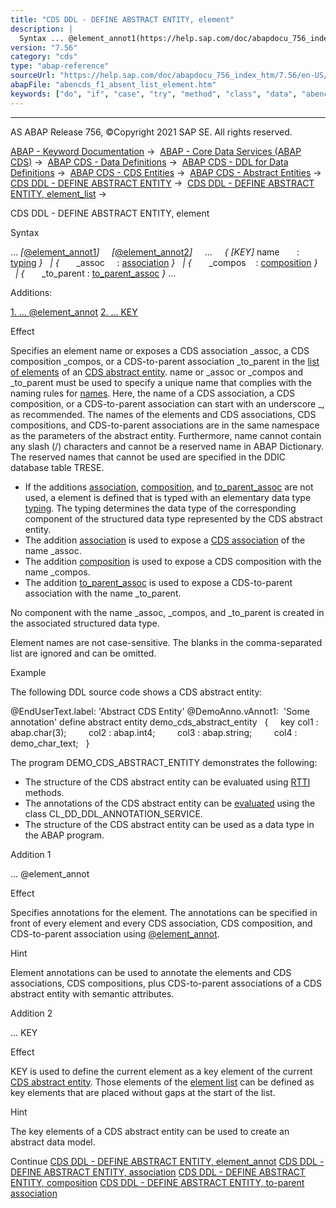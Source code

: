 ```yaml
---
title: "CDS DDL - DEFINE ABSTRACT ENTITY, element"
description: |
  Syntax ... @element_annot1(https://help.sap.com/doc/abapdocu_756_index_htm/7.56/en-US/abencds_f1_return_list_annotation.htm) @element_annot2(https://help.sap.com/doc/abapdocu_756_index_htm/7.56/en-US/abencds_f1_return_list_annotation.htm) ...  KEY name       : typin
version: "7.56"
category: "cds"
type: "abap-reference"
sourceUrl: "https://help.sap.com/doc/abapdocu_756_index_htm/7.56/en-US/abencds_f1_absent_list_element.htm"
abapFile: "abencds_f1_absent_list_element.htm"
keywords: ["do", "if", "case", "try", "method", "class", "data", "abencds", "absent", "list", "element"]
---
```


* * *

AS ABAP Release 756, ©Copyright 2021 SAP SE. All rights reserved.

[ABAP - Keyword Documentation](https://help.sap.com/doc/abapdocu_756_index_htm/7.56/en-US/abenabap.htm) →  [ABAP - Core Data Services (ABAP CDS)](https://help.sap.com/doc/abapdocu_756_index_htm/7.56/en-US/abencds.htm) →  [ABAP CDS - Data Definitions](https://help.sap.com/doc/abapdocu_756_index_htm/7.56/en-US/abencds_entities.htm) →  [ABAP CDS - DDL for Data Definitions](https://help.sap.com/doc/abapdocu_756_index_htm/7.56/en-US/abencds_f1_ddl_syntax.htm) →  [ABAP CDS - CDS Entities](https://help.sap.com/doc/abapdocu_756_index_htm/7.56/en-US/abencds_view_entity.htm) →  [ABAP CDS - Abstract Entities](https://help.sap.com/doc/abapdocu_756_index_htm/7.56/en-US/abencds_abstract_entities.htm) →  [CDS DDL - DEFINE ABSTRACT ENTITY](https://help.sap.com/doc/abapdocu_756_index_htm/7.56/en-US/abencds_f1_define_abstract_entity.htm) →  [CDS DDL - DEFINE ABSTRACT ENTITY, element\_list](https://help.sap.com/doc/abapdocu_756_index_htm/7.56/en-US/abencds_f1_absent_element_list.htm) → 

CDS DDL - DEFINE ABSTRACT ENTITY, element

Syntax

... *\[*[@element\_annot1](https://help.sap.com/doc/abapdocu_756_index_htm/7.56/en-US/abencds_f1_return_list_annotation.htm)*\]*
    *\[*[@element\_annot2](https://help.sap.com/doc/abapdocu_756_index_htm/7.56/en-US/abencds_f1_return_list_annotation.htm)*\]*
    ...
    *{* *\[*KEY*\]* name       : [typing](https://help.sap.com/doc/abapdocu_756_index_htm/7.56/en-US/abencds_typing.htm) *}*
  *|* *{*       \_assoc     : [association](https://help.sap.com/doc/abapdocu_756_index_htm/7.56/en-US/abencds_f1_absent_association.htm) *}*
  *|* *{*       \_compos    : [composition](https://help.sap.com/doc/abapdocu_756_index_htm/7.56/en-US/abencds_absent_composition.htm) *}*
  *|* *{*       \_to\_parent : [to\_parent\_assoc](https://help.sap.com/doc/abapdocu_756_index_htm/7.56/en-US/abencds_absent_to_parent_assoc.htm) *}* ...

Additions:

[1\. ... @element\_annot](#!ABAP_ADDITION_1@1@)
[2\. ... KEY](#!ABAP_ADDITION_2@2@)

Effect

Specifies an element name or exposes a CDS association \_assoc, a CDS composition \_compos, or a CDS-to-parent association \_to\_parent in the [list of elements](https://help.sap.com/doc/abapdocu_756_index_htm/7.56/en-US/abencds_f1_absent_element_list.htm) of an [CDS abstract entity](https://help.sap.com/doc/abapdocu_756_index_htm/7.56/en-US/abenabstract_glosry.htm "Glossary Entry"). name or \_assoc or \_compos and \_to\_parent must be used to specify a unique name that complies with the naming rules for [names](https://help.sap.com/doc/abapdocu_756_index_htm/7.56/en-US/abencds_general_syntax_rules.htm). Here, the name of a CDS association, a CDS composition, or a CDS-to-parent association can start with an underscore \_, as recommended. The names of the elements and CDS associations, CDS compositions, and CDS-to-parent associations are in the same namespace as the parameters of the abstract entity. Furthermore, name cannot contain any slash (/) characters and cannot be a reserved name in ABAP Dictionary. The reserved names that cannot be used are specified in the DDIC database table TRESE.

-   If the additions [association](https://help.sap.com/doc/abapdocu_756_index_htm/7.56/en-US/abencds_f1_absent_association.htm), [composition](https://help.sap.com/doc/abapdocu_756_index_htm/7.56/en-US/abencds_absent_composition.htm), and [to\_parent\_assoc](https://help.sap.com/doc/abapdocu_756_index_htm/7.56/en-US/abencds_absent_to_parent_assoc.htm) are not used, a element is defined that is typed with an elementary data type [typing](https://help.sap.com/doc/abapdocu_756_index_htm/7.56/en-US/abencds_typing.htm). The typing determines the data type of the corresponding component of the structured data type represented by the CDS abstract entity.
-   The addition [association](https://help.sap.com/doc/abapdocu_756_index_htm/7.56/en-US/abencds_f1_absent_association.htm) is used to expose a [CDS association](https://help.sap.com/doc/abapdocu_756_index_htm/7.56/en-US/abencds_association_glosry.htm "Glossary Entry") of the name \_assoc.
-   The addition [composition](https://help.sap.com/doc/abapdocu_756_index_htm/7.56/en-US/abencds_absent_composition.htm) is used to expose a CDS composition with the name \_compos.
-   The addition [to\_parent\_assoc](https://help.sap.com/doc/abapdocu_756_index_htm/7.56/en-US/abencds_absent_to_parent_assoc.htm) is used to expose a CDS-to-parent association with the name \_to\_parent.

No component with the name \_assoc, \_compos, and \_to\_parent is created in the associated structured data type.

Element names are not case-sensitive. The blanks in the comma-separated list are ignored and can be omitted.

Example

The following DDL source code shows a CDS abstract entity:

@EndUserText.label: 'Abstract CDS Entity'
@DemoAnno.vAnnot1:  'Some annotation'
define abstract entity demo\_cds\_abstract\_entity
  {
    key col1 : abap.char(3);
        col2 : abap.int4;
        col3 : abap.string;
        col4 : demo\_char\_text;
  }

The program DEMO\_CDS\_ABSTRACT\_ENTITY demonstrates the following:

-   The structure of the CDS abstract entity can be evaluated using [RTTI](https://help.sap.com/doc/abapdocu_756_index_htm/7.56/en-US/abenrun_time_type_identific_glosry.htm "Glossary Entry") methods.
-   The annotations of the CDS abstract entity can be [evaluated](https://help.sap.com/doc/abapdocu_756_index_htm/7.56/en-US/abencds_annotations_analysis.htm) using the class CL\_DD\_DDL\_ANNOTATION\_SERVICE.
-   The structure of the CDS abstract entity can be used as a data type in the ABAP program.

Addition 1   

... @element\_annot

Effect

Specifies annotations for the element. The annotations can be specified in front of every element and every CDS association, CDS composition, and CDS-to-parent association using [@element\_annot](https://help.sap.com/doc/abapdocu_756_index_htm/7.56/en-US/abencds_f1_absent_list_annotation.htm).

Hint

Element annotations can be used to annotate the elements and CDS associations, CDS compositions, plus CDS-to-parent associations of a CDS abstract entity with semantic attributes.

Addition 2   

... KEY

Effect

KEY is used to define the current element as a key element of the current [CDS abstract entity](https://help.sap.com/doc/abapdocu_756_index_htm/7.56/en-US/abencds_abstract_entity_glosry.htm "Glossary Entry"). Those elements of the [element list](https://help.sap.com/doc/abapdocu_756_index_htm/7.56/en-US/abencds_f1_return_list.htm) can be defined as key elements that are placed without gaps at the start of the list.

Hint

The key elements of a CDS abstract entity can be used to create an abstract data model.

Continue
[CDS DDL - DEFINE ABSTRACT ENTITY, element\_annot](https://help.sap.com/doc/abapdocu_756_index_htm/7.56/en-US/abencds_f1_absent_list_annotation.htm)
[CDS DDL - DEFINE ABSTRACT ENTITY, association](https://help.sap.com/doc/abapdocu_756_index_htm/7.56/en-US/abencds_f1_absent_association.htm)
[CDS DDL - DEFINE ABSTRACT ENTITY, composition](https://help.sap.com/doc/abapdocu_756_index_htm/7.56/en-US/abencds_absent_composition.htm)
[CDS DDL - DEFINE ABSTRACT ENTITY, to-parent association](https://help.sap.com/doc/abapdocu_756_index_htm/7.56/en-US/abencds_absent_to_parent_assoc.htm)